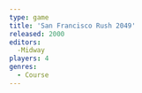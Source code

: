 ```yaml
---
type: game
title: 'San Francisco Rush 2049'
released: 2000
editors: 
  -Midway
players: 4
genres:
  - Course
---
```

